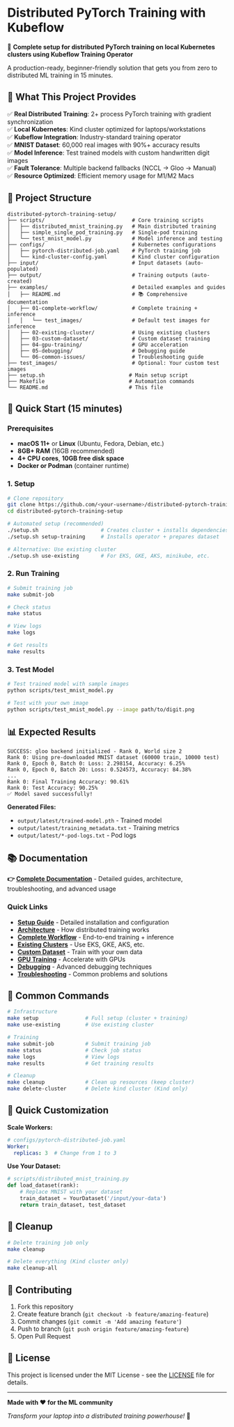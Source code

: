 # Distributed PyTorch Training with Kubeflow

🚀 **Complete setup for distributed PyTorch training on local Kubernetes clusters using Kubeflow Training Operator**

A production-ready, beginner-friendly solution that gets you from zero to distributed ML training in 15 minutes.

## 🎯 What This Project Provides

✅ **Real Distributed Training**: 2+ process PyTorch training with gradient synchronization  
✅ **Local Kubernetes**: Kind cluster optimized for laptops/workstations  
✅ **Kubeflow Integration**: Industry-standard training operator  
✅ **MNIST Dataset**: 60,000 real images with 90%+ accuracy results  
✅ **Model Inference**: Test trained models with custom handwritten digit images  
✅ **Fault Tolerance**: Multiple backend fallbacks (NCCL → Gloo → Manual)  
✅ **Resource Optimized**: Efficient memory usage for M1/M2 Macs  

## 📁 Project Structure

```
distributed-pytorch-training-setup/
├── scripts/                            # Core training scripts
│   ├── distributed_mnist_training.py   # Main distributed training
│   ├── simple_single_pod_training.py   # Single-pod training
│   └── test_mnist_model.py             # Model inference and testing
├── configs/                            # Kubernetes configurations
│   ├── pytorch-distributed-job.yaml    # PyTorch training job
│   └── kind-cluster-config.yaml        # Kind cluster configuration
├── input/                              # Input datasets (auto-populated)
├── output/                             # Training outputs (auto-created)
├── examples/                           # Detailed examples and guides
│   ├── README.md                       # 📚 Comprehensive documentation
│   ├── 01-complete-workflow/           # Complete training + inference
│   │   └── test_images/                # Default test images for inference
│   ├── 02-existing-cluster/            # Using existing clusters
│   ├── 03-custom-dataset/              # Custom dataset training
│   ├── 04-gpu-training/                # GPU acceleration
│   ├── 05-debugging/                   # Debugging guide
│   └── 06-common-issues/               # Troubleshooting guide
├── test_images/                        # Optional: Your custom test images
├── setup.sh                           # Main setup script
├── Makefile                           # Automation commands
└── README.md                          # This file
```

## 🚀 Quick Start (15 minutes)

### Prerequisites
- **macOS 11+** or **Linux** (Ubuntu, Fedora, Debian, etc.)
- **8GB+ RAM** (16GB recommended)
- **4+ CPU cores**, **10GB free disk space**
- **Docker or Podman** (container runtime)

### 1. Setup
```bash
# Clone repository
git clone https://github.com/<your-username>/distributed-pytorch-training-setup.git
cd distributed-pytorch-training-setup

# Automated setup (recommended)
./setup.sh                    # Creates cluster + installs dependencies
./setup.sh setup-training     # Installs operator + prepares dataset

# Alternative: Use existing cluster
./setup.sh use-existing       # For EKS, GKE, AKS, minikube, etc.
```

### 2. Run Training
```bash
# Submit training job
make submit-job

# Check status
make status

# View logs
make logs

# Get results
make results
```

### 3. Test Model
```bash
# Test trained model with sample images
python scripts/test_mnist_model.py

# Test with your own image
python scripts/test_mnist_model.py --image path/to/digit.png
```

## 📊 Expected Results

```
SUCCESS: gloo backend initialized - Rank 0, World size 2
Rank 0: Using pre-downloaded MNIST dataset (60000 train, 10000 test)
Rank 0, Epoch 0, Batch 0: Loss: 2.298154, Accuracy: 6.25%
Rank 0, Epoch 0, Batch 20: Loss: 0.524573, Accuracy: 84.38%
...
Rank 0: Final Training Accuracy: 90.61%
Rank 0: Test Accuracy: 90.25%
✅ Model saved successfully!
```

**Generated Files:**
- `output/latest/trained-model.pth` - Trained model
- `output/latest/training_metadata.txt` - Training metrics
- `output/latest/*-pod-logs.txt` - Pod logs

## 📚 Documentation

**👉 [Complete Documentation](examples/README.md)** - Detailed guides, architecture, troubleshooting, and advanced usage

### Quick Links
- **[Setup Guide](examples/README.md#setup-guide)** - Detailed installation and configuration
- **[Architecture](examples/README.md#architecture)** - How distributed training works
- **[Complete Workflow](examples/01-complete-workflow/)** - End-to-end training + inference
- **[Existing Clusters](examples/02-existing-cluster/)** - Use EKS, GKE, AKS, etc.
- **[Custom Dataset](examples/03-custom-dataset/)** - Train with your own data
- **[GPU Training](examples/04-gpu-training/)** - Accelerate with GPUs
- **[Debugging](examples/05-debugging/)** - Advanced debugging techniques
- **[Troubleshooting](examples/06-common-issues/)** - Common problems and solutions

## 🔧 Common Commands

```bash
# Infrastructure
make setup               # Full setup (cluster + training)
make use-existing        # Use existing cluster

# Training
make submit-job          # Submit training job
make status              # Check job status
make logs                # View logs
make results             # Get training results

# Cleanup
make cleanup             # Clean up resources (keep cluster)
make delete-cluster      # Delete kind cluster (Kind only)
```

## 🎨 Quick Customization

**Scale Workers:**
```yaml
# configs/pytorch-distributed-job.yaml
Worker:
  replicas: 3  # Change from 1 to 3
```

**Use Your Dataset:**
```python
# scripts/distributed_mnist_training.py
def load_dataset(rank):
    # Replace MNIST with your dataset
    train_dataset = YourDataset('/input/your-data')
    return train_dataset, test_dataset
```

## 🧹 Cleanup

```bash
# Delete training job only
make cleanup

# Delete everything (Kind cluster only)
make cleanup-all
```

## 🤝 Contributing

1. Fork this repository
2. Create feature branch (`git checkout -b feature/amazing-feature`)
3. Commit changes (`git commit -m 'Add amazing feature'`)
4. Push to branch (`git push origin feature/amazing-feature`)
5. Open Pull Request

## 📄 License

This project is licensed under the MIT License - see the [LICENSE](LICENSE) file for details.

---

**Made with ❤️ for the ML community**

*Transform your laptop into a distributed training powerhouse!* 🚀 